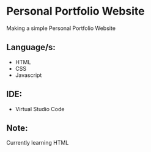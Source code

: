 # Personal Portfolio Website
Making a simple Personal Portfolio Website 

## Language/s:
* HTML
* CSS
* Javascript

## IDE: 
* Virtual Studio Code

## Note:
Currently learning HTML
